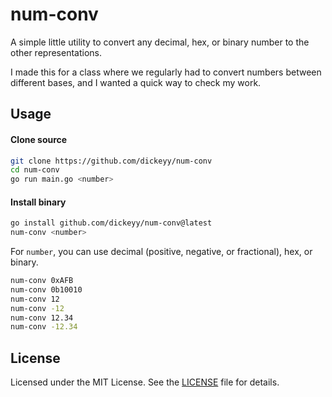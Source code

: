 # num-conv

A simple little utility to convert any decimal, hex, or binary number to the other representations.

I made this for a class where we regularly had to convert numbers between different bases, and I wanted a quick way to check my work.

## Usage

#### Clone source

```bash
git clone https://github.com/dickeyy/num-conv
cd num-conv
go run main.go <number>
```

#### Install binary

```bash
go install github.com/dickeyy/num-conv@latest
num-conv <number>
```

For `number`, you can use decimal (positive, negative, or fractional), hex, or binary.

```bash
num-conv 0xAFB
num-conv 0b10010
num-conv 12
num-conv -12
num-conv 12.34
num-conv -12.34
```

## License

Licensed under the MIT License. See the [LICENSE](LICENSE) file for details.
